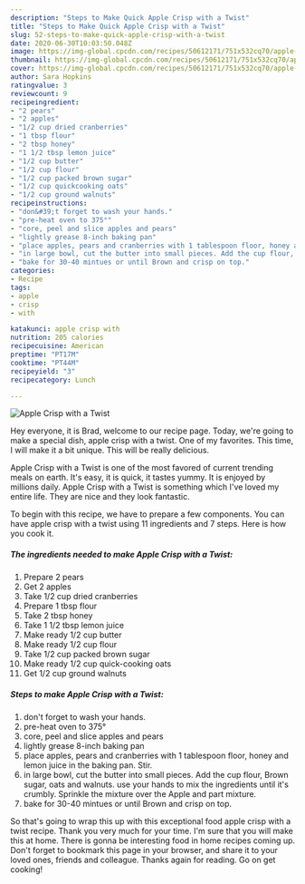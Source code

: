 ```yaml
---
description: "Steps to Make Quick Apple Crisp with a Twist"
title: "Steps to Make Quick Apple Crisp with a Twist"
slug: 52-steps-to-make-quick-apple-crisp-with-a-twist
date: 2020-06-30T10:03:50.048Z
image: https://img-global.cpcdn.com/recipes/50612171/751x532cq70/apple-crisp-with-a-twist-recipe-main-photo.jpg
thumbnail: https://img-global.cpcdn.com/recipes/50612171/751x532cq70/apple-crisp-with-a-twist-recipe-main-photo.jpg
cover: https://img-global.cpcdn.com/recipes/50612171/751x532cq70/apple-crisp-with-a-twist-recipe-main-photo.jpg
author: Sara Hopkins
ratingvalue: 3
reviewcount: 9
recipeingredient:
- "2 pears"
- "2 apples"
- "1/2 cup dried cranberries"
- "1 tbsp flour"
- "2 tbsp honey"
- "1 1/2 tbsp lemon juice"
- "1/2 cup butter"
- "1/2 cup flour"
- "1/2 cup packed brown sugar"
- "1/2 cup quickcooking oats"
- "1/2 cup ground walnuts"
recipeinstructions:
- "don&#39;t forget to wash your hands."
- "pre-heat oven to 375°"
- "core, peel and slice apples and pears"
- "lightly grease 8-inch baking pan"
- "place apples, pears and cranberries with 1 tablespoon floor, honey and lemon juice in the baking pan. Stir."
- "in large bowl, cut the butter into small pieces. Add the cup flour, Brown sugar, oats and walnuts. use your hands to mix the ingredients until it&#39;s crumbly. Sprinkle the mixture over the Apple and part mixture."
- "bake for 30-40 mintues or until Brown and crisp on top."
categories:
- Recipe
tags:
- apple
- crisp
- with

katakunci: apple crisp with 
nutrition: 205 calories
recipecuisine: American
preptime: "PT17M"
cooktime: "PT44M"
recipeyield: "3"
recipecategory: Lunch

---
```



![Apple Crisp with a Twist](https://img-global.cpcdn.com/recipes/50612171/751x532cq70/apple-crisp-with-a-twist-recipe-main-photo.jpg)

Hey everyone, it is Brad, welcome to our recipe page. Today, we're going to make a special dish, apple crisp with a twist. One of my favorites. This time, I will make it a bit unique. This will be really delicious.

Apple Crisp with a Twist is one of the most favored of current trending meals on earth. It's easy, it is quick, it tastes yummy. It is enjoyed by millions daily. Apple Crisp with a Twist is something which I've loved my entire life. They are nice and they look fantastic.




To begin with this recipe, we have to prepare a few components. You can have apple crisp with a twist using 11 ingredients and 7 steps. Here is how you cook it.

##### The ingredients needed to make Apple Crisp with a Twist:

1. Prepare 2 pears
1. Get 2 apples
1. Take 1/2 cup dried cranberries
1. Prepare 1 tbsp flour
1. Take 2 tbsp honey
1. Take 1 1/2 tbsp lemon juice
1. Make ready 1/2 cup butter
1. Make ready 1/2 cup flour
1. Take 1/2 cup packed brown sugar
1. Make ready 1/2 cup quick-cooking oats
1. Get 1/2 cup ground walnuts




##### Steps to make Apple Crisp with a Twist:

1. don&#39;t forget to wash your hands.
1. pre-heat oven to 375°
1. core, peel and slice apples and pears
1. lightly grease 8-inch baking pan
1. place apples, pears and cranberries with 1 tablespoon floor, honey and lemon juice in the baking pan. Stir.
1. in large bowl, cut the butter into small pieces. Add the cup flour, Brown sugar, oats and walnuts. use your hands to mix the ingredients until it&#39;s crumbly. Sprinkle the mixture over the Apple and part mixture.
1. bake for 30-40 mintues or until Brown and crisp on top.




So that's going to wrap this up with this exceptional food apple crisp with a twist recipe. Thank you very much for your time. I'm sure that you will make this at home. There is gonna be interesting food in home recipes coming up. Don't forget to bookmark this page in your browser, and share it to your loved ones, friends and colleague. Thanks again for reading. Go on get cooking!
